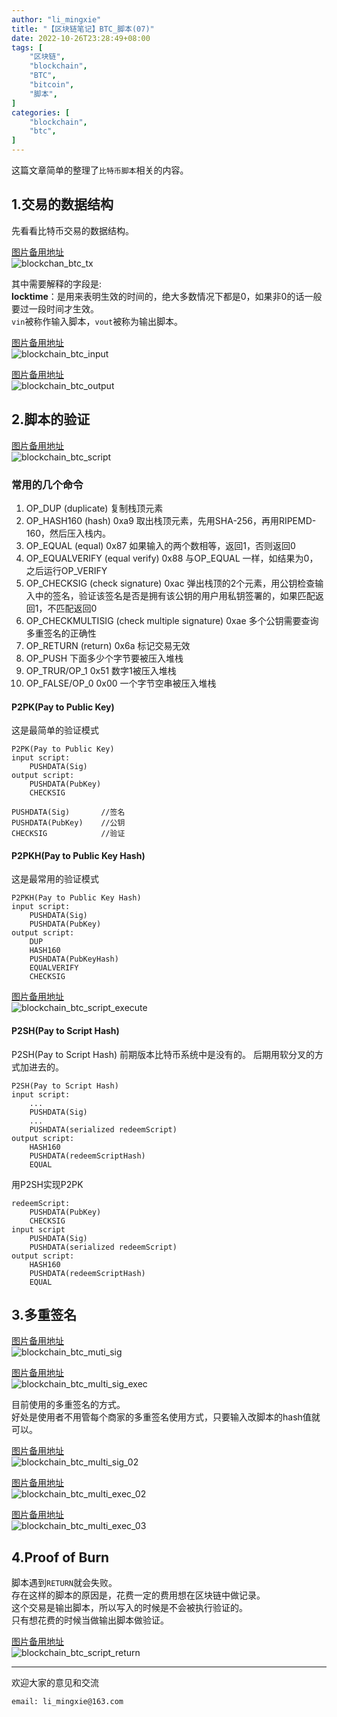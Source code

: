 ```yaml
---
author: "li_mingxie"
title: "【区块链笔记】BTC_脚本(07)"
date: 2022-10-26T23:28:49+08:00
tags: [
    "区块链",
    "blockchain",
    "BTC",
    "bitcoin",
    "脚本",
]
categories: [
    "blockchain",
    "btc",
]
---
```


这篇文章简单的整理了`比特币脚本`相关的内容。  <!--more-->  
  
## 1.交易的数据结构

先看看比特币交易的数据结构。  

[图片备用地址](https://limingxie.github.io/images/blockchain/bitcoin/blockchan_btc_tx.png)  
![blockchan_btc_tx](https://mingxie-blog.oss-cn-beijing.aliyuncs.com/image/blockchain/bitcoin/blockchan_btc_tx.png)

其中需要解释的字段是:  
**locktime**：是用来表明生效的时间的，绝大多数情况下都是0，如果非0的话一般要过一段时间才生效。  
`vin`被称作输入脚本，`vout`被称为输出脚本。

[图片备用地址](https://limingxie.github.io/images/blockchain/bitcoin/blockchain_btc_input.png)  
![blockchain_btc_input](https://mingxie-blog.oss-cn-beijing.aliyuncs.com/image/blockchain/bitcoin/blockchain_btc_input.png)

[图片备用地址](https://limingxie.github.io/images/blockchain/bitcoin/blockchain_btc_output.png)  
![blockchain_btc_output](https://mingxie-blog.oss-cn-beijing.aliyuncs.com/image/blockchain/bitcoin/blockchain_btc_output.png)

## 2.脚本的验证

[图片备用地址](https://limingxie.github.io/images/blockchain/bitcoin/blockchain_btc_script.png)  
![blockchain_btc_script](https://mingxie-blog.oss-cn-beijing.aliyuncs.com/image/blockchain/bitcoin/blockchain_btc_script.png)

### 常用的几个命令

1. OP_DUP   (duplicate) 复制栈顶元素
2. OP_HASH160   (hash) 0xa9 取出栈顶元素，先用SHA-256，再用RIPEMD-160，然后压入栈内。
3. OP_EQUAL (equal) 0x87 如果输入的两个数相等，返回1，否则返回0
4. OP_EQUALVERIFY   (equal verify) 0x88 与OP_EQUAL 一样，如结果为0，之后运行OP_VERIFY
5. OP_CHECKSIG  (check signature)  0xac 弹出栈顶的2个元素，用公钥检查输入中的签名，验证该签名是否是拥有该公钥的用户用私钥签署的，如果匹配返回1，不匹配返回0
6. OP_CHECKMULTISIG (check multiple signature) 0xae 多个公钥需要查询多重签名的正确性
7. OP_RETURN    (return) 0x6a 标记交易无效
8. OP_PUSH  下面多少个字节要被压入堆栈
9. OP_TRUR/OP_1 0x51    数字1被压入堆栈
10. OP_FALSE/OP_0    0x00 一个字节空串被压入堆栈

#### P2PK(Pay to Public Key)

这是最简单的验证模式

    P2PK(Pay to Public Key)
    input script:
        PUSHDATA(Sig)
    output script:
        PUSHDATA(PubKey)
        CHECKSIG

    PUSHDATA(Sig)       //签名
    PUSHDATA(PubKey)    //公钥
    CHECKSIG            //验证

#### P2PKH(Pay to Public Key Hash)

这是最常用的验证模式

    P2PKH(Pay to Public Key Hash)
    input script:
        PUSHDATA(Sig)
        PUSHDATA(PubKey)
    output script:
        DUP
        HASH160
        PUSHDATA(PubKeyHash)
        EQUALVERIFY
        CHECKSIG

[图片备用地址](https://limingxie.github.io/images/blockchain/bitcoin/blockchain_btc_script_execute.png)  
![blockchain_btc_script_execute](https://mingxie-blog.oss-cn-beijing.aliyuncs.com/image/blockchain/bitcoin/blockchain_btc_script_execute.png)

#### P2SH(Pay to Script Hash)

P2SH(Pay to Script Hash) 前期版本比特币系统中是没有的。
后期用软分叉的方式加进去的。

    P2SH(Pay to Script Hash)
    input script:
        ...
        PUSHDATA(Sig)
        ...
        PUSHDATA(serialized redeemScript)
    output script:
        HASH160
        PUSHDATA(redeemScriptHash)
        EQUAL

用P2SH实现P2PK

    redeemScript:
        PUSHDATA(PubKey)
        CHECKSIG
    input script
        PUSHDATA(Sig)
        PUSHDATA(serialized redeemScript)
    output script:
        HASH160
        PUSHDATA(redeemScriptHash)
        EQUAL

## 3.多重签名

[图片备用地址](https://limingxie.github.io/images/blockchain/bitcoin/blockchanblockchain_btc_muti_sig_btc_tx.png)  
![blockchain_btc_muti_sig](https://mingxie-blog.oss-cn-beijing.aliyuncs.com/image/blockchain/bitcoin/blockchain_btc_muti_sig.png)

[图片备用地址](https://limingxie.github.io/images/blockchain/bitcoin/blockchain_btc_multi_sig_exec.png)  
![blockchain_btc_multi_sig_exec](https://mingxie-blog.oss-cn-beijing.aliyuncs.com/image/blockchain/bitcoin/blockchain_btc_multi_sig_exec.png)

目前使用的多重签名的方式。  
好处是使用者不用管每个商家的多重签名使用方式，只要输入改脚本的hash值就可以。

[图片备用地址](https://limingxie.github.io/images/blockchain/bitcoin/blockchain_btc_multi_sig_02.png)  
![blockchain_btc_multi_sig_02](https://mingxie-blog.oss-cn-beijing.aliyuncs.com/image/blockchain/bitcoin/blockchain_btc_multi_sig_02.png)

[图片备用地址](https://limingxie.github.io/images/blockchain/bitcoin/blockchain_btc_multi_exec_02.png)  
![blockchain_btc_multi_exec_02](https://mingxie-blog.oss-cn-beijing.aliyuncs.com/image/blockchain/bitcoin/blockchain_btc_multi_exec_02.png)

[图片备用地址](https://limingxie.github.io/images/blockchain/bitcoin/blockchain_btc_multi_exec_03.png)  
![blockchain_btc_multi_exec_03](https://mingxie-blog.oss-cn-beijing.aliyuncs.com/image/blockchain/bitcoin/blockchain_btc_multi_exec_03.png)

## 4.Proof of Burn

脚本遇到`RETURN`就会失败。  
存在这样的脚本的原因是，花费一定的费用想在区块链中做记录。  
这个交易是输出脚本，所以写入的时候是不会被执行验证的。  
只有想花费的时候当做输出脚本做验证。

[图片备用地址](https://limingxie.github.io/images/blockchain/bitcoin/blockchain_btc_script_return.png)  
![blockchain_btc_script_return](https://mingxie-blog.oss-cn-beijing.aliyuncs.com/image/blockchain/bitcoin/blockchain_btc_script_return.png)

----------------------------------------------
欢迎大家的意见和交流

`email: li_mingxie@163.com`

